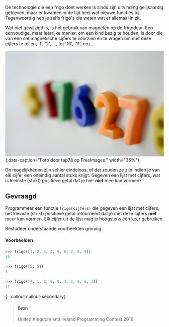 De technologie die een frigo doet werken is sinds zijn uitvinding gelijkaardig gebleven, maar er kwamen in de tijd heel wat nieuwe functies bij. Tegenwoordig heb je zelfs frigo's die weten wat er allemaal in zit.

Wat niet gewijzigd is, is het gebruik van magneten op de frigodeur. Een eenvoudige, maar leerrijke manier, om een kind bezig te houden, is door die van een set magnetische cijfers te voorzien en te vragen om met deze cijfers te tellen, '1', '2', ..., tot '10', '11', enz... 

![Foto door tap78 op FreeImages.](media/fridge_magnet.jpg "Foto door tap78 op FreeImages."){:data-caption="Foto door tap78 op FreeImages." width="35%"}

De mogelijkheden zijn schier eindeloos, of dat zouden ze zijn indien je van elk cijfer een oneindig aantal stuks krijgt. Gegeven een lijst met cijfers, wat is kleinste (strikt) positieve getal dat je hier **niet** mee kan vormen?

## Gevraagd
Programmeer een functie `frigo(cijfers)` die gegeven een lijst met cijfers, het kleinste (strikt) positieve getal retourneert dat je met deze cijfers **niet** meer kan vormen. Elk cijfer uit de lijst mag je hoogstens één keer gebruiken.

Bestudeer onderstaande voorbeelden grondig.

#### Voorbeelden

```python
>>> frigo([1, 2, 3, 4, 5, 6, 7, 8, 9])
10
```

```python
>>> frigo([5, 5])
1
```

```python
>>> frigo([7, 1, 2, 9, 0, 4, 5, 8, 6, 3])
11
```

{: .callout.callout-secondary}
>#### Bron
> United Kingdom and Ireland Programming Contest 2016
